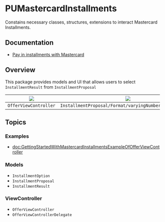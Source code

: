 # PUMastercardInstallments

Constains necessary classes, structures, extensions to interact Mastercard Installments.

## Documentation

* [Pay in installments with Mastercard](https://developers.payu.com/en/mci.html)

## Overview

This package provides models and UI that allows users to select ``InstallmentResult`` from ``InstallmentProposal``

| ![](mastercardInstallments.offerViewController) | ![](mastercardInstallments.offerViewController.vnoi)       | ![](mastercardInstallments.offerViewController.vnoo)  | 
| ----------------------------------------------- | ---------------------------------------------------------- | ----------------------------------------------------- | 
| ``OfferViewController``                         | ``InstallmentProposal/Format/varyingNumberOfInstallments`` | ``InstallmentProposal/Format/varyingNumberOfOptions`` | 


## Topics

### Examples

- <doc:GettingStartedWithMastercardInstallmentsExampleOfOfferViewController>

### Models

- ``InstallmentOption``
- ``InstallmentProposal``
- ``InstallmentResult``

### ViewController

- ``OfferViewController``
- ``OfferViewControllerDelegate``
